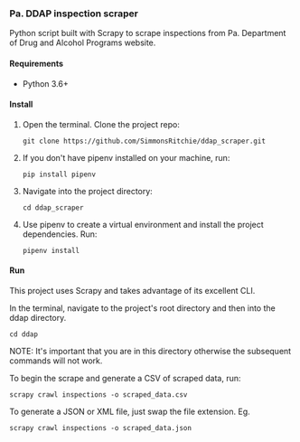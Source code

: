 ### Pa. DDAP inspection scraper

Python script built with Scrapy to scrape inspections from Pa. Department of Drug and Alcohol Programs website.

#### Requirements

- Python 3.6+

#### Install

1. Open the terminal. Clone the project repo:

    `git clone https://github.com/SimmonsRitchie/ddap_scraper.git`

2. If you don't have pipenv installed on your machine, run:

    `pip install pipenv`

3. Navigate into the project directory:

    `cd ddap_scraper`
     
4. Use pipenv to create a virtual environment and install the project 
dependencies. Run:

    `pipenv install`

#### Run

This project uses Scrapy and takes advantage of its excellent CLI.

In the terminal, navigate to the project's root directory and then into the ddap directory. 

`cd ddap`

NOTE: It's important that you are in this directory otherwise the subsequent commands will not work.

To begin the scrape and generate a CSV of scraped data, run:

`scrapy crawl inspections -o scraped_data.csv`

To generate a JSON or XML file, just swap the file extension. Eg.

`scrapy crawl inspections -o scraped_data.json`

